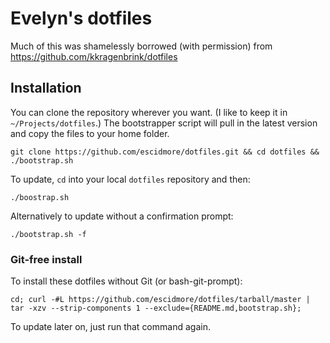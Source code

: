 # Evelyn's dotfiles
Much of this was shamelessly borrowed (with permission) from https://github.com/kkragenbrink/dotfiles

## Installation
You can clone the repository wherever you want. (I like to keep it in ```~/Projects/dotfiles```.)  The bootstrapper script will pull in the latest version and copy the files to your home folder.

```
git clone https://github.com/escidmore/dotfiles.git && cd dotfiles && ./bootstrap.sh
```

To update, ```cd``` into your local ```dotfiles``` repository and then:

```
./boostrap.sh
```

Alternatively to update without a confirmation prompt:

```
./bootstrap.sh -f
```

### Git-free install
To install these dotfiles without Git (or bash-git-prompt):
```
cd; curl -#L https://github.com/escidmore/dotfiles/tarball/master | tar -xzv --strip-components 1 --exclude={README.md,bootstrap.sh};
```
To update later on, just run that command again.
